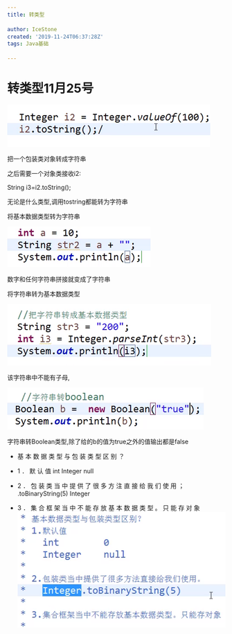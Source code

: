 ```yaml
---
title: 转类型

author: IceStone
created: '2019-11-24T06:37:28Z'
tags: Java基础

---
```


# 转类型11月25号

![](images/0b3864e8-22b1-4f4e-92f9-7d8038aca781.png)

把一个包装类对象转成字符串


之后需要一个对象类接收i2:

String   i3=i2.toString();

无论是什么类型,调用tostring都能转为字符串

将基本数据类型转为字符串

![](images/d750c1d8-75e1-49f0-b889-98cd18fb491f.png)

数字和任何字符串拼接就变成了字符串


将字符串转为基本数据类型

![](images/945c5e53-2ce7-4631-8041-7f63296ec8af.png)

该字符串中不能有子母,

![](images/f15b02a8-f078-4c95-a5e7-2d512c13f13e.png)

字符串转Boolean类型,除了给的b的值为true之外的值输出都是false

* 基 本 数 据 类 型 与 包 装 类 型 区 别 ？ 

* 1 ． 默 认 值 
int 
Integer 
null 
* 2 ． 包 装 类 当 中 提 供 了 很 多 方 注 直 接 给 我 们 使 用 ； 
.toBinaryString(5) 
Integer 
* 3 ． 集 合 框 架 当 中 不 能 存 放 基 本 数 据 类 型 。 只 能 存 对 象 
![](images/a8e8d8eb-aad2-41ea-83db-d375396ef696.png)
